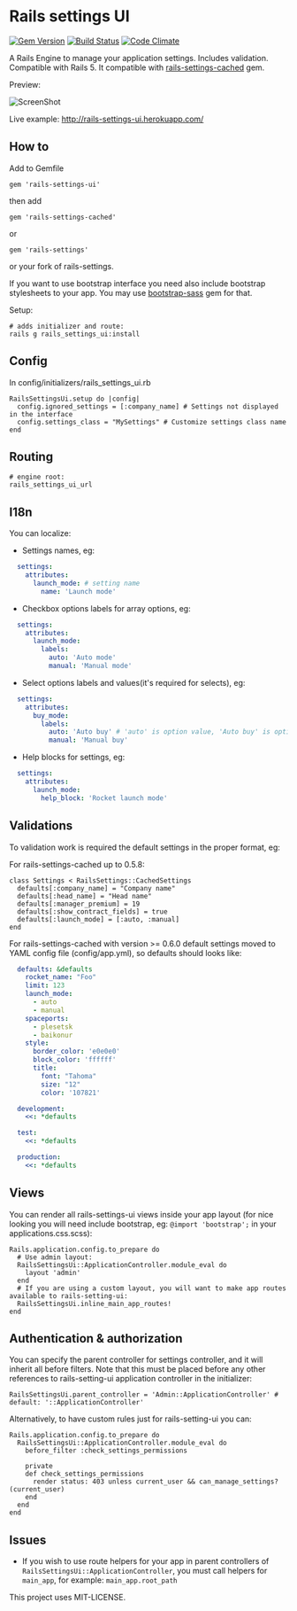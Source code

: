 Rails settings UI
================================

[![Gem Version](https://badge.fury.io/rb/rails-settings-ui.png)](http://badge.fury.io/rb/rails-settings-ui)
[![Build Status](https://travis-ci.org/accessd/rails-settings-ui.svg?branch=master)](https://travis-ci.org/accessd/rails-settings-ui)
[![Code Climate](https://codeclimate.com/github/accessd/rails-settings-ui/badges/gpa.svg)](https://codeclimate.com/github/accessd/rails-settings-ui)

A Rails Engine to manage your application settings. Includes validation. Compatible with Rails 5.
It compatible with [rails-settings-cached](https://github.com/huacnlee/rails-settings-cached) gem.

Preview:

![ScreenShot](https://raw.github.com/accessd/rails-settings-ui/master/doc/img/settings-page.png)

Live example: http://rails-settings-ui.herokuapp.com/

How to
-----

Add to Gemfile

    gem 'rails-settings-ui'

then add

    gem 'rails-settings-cached'

or

    gem 'rails-settings'

or your fork of rails-settings.

If you want to use bootstrap interface you need also include bootstrap stylesheets to your app.
You may use [bootstrap-sass](https://github.com/twbs/bootstrap-sass) gem for that.

Setup:

    # adds initializer and route:
    rails g rails_settings_ui:install

Config
------------

In config/initializers/rails_settings_ui.rb

    RailsSettingsUi.setup do |config|
      config.ignored_settings = [:company_name] # Settings not displayed in the interface
      config.settings_class = "MySettings" # Customize settings class name
    end

Routing
-------

    # engine root:
    rails_settings_ui_url

I18n
-------------

You can localize:

*  Settings names, eg:

```yaml
  settings:
    attributes:
      launch_mode: # setting name
        name: 'Launch mode'
```

*  Checkbox options labels for array options, eg:

```yaml
  settings:
    attributes:
      launch_mode:
        labels:
          auto: 'Auto mode'
          manual: 'Manual mode'
```

*  Select options labels and values(it's required for selects), eg:

```yaml
  settings:
    attributes:
      buy_mode:
        labels:
          auto: 'Auto buy' # 'auto' is option value, 'Auto buy' is option label
          manual: 'Manual buy'
```

*  Help blocks for settings, eg:

```yaml
  settings:
    attributes:
      launch_mode:
        help_block: 'Rocket launch mode'
```

Validations
-------------

To validation work is required the default settings in the proper format, eg:

For rails-settings-cached up to 0.5.8:

    class Settings < RailsSettings::CachedSettings
      defaults[:company_name] = "Company name"
      defaults[:head_name] = "Head name"
      defaults[:manager_premium] = 19
      defaults[:show_contract_fields] = true
      defaults[:launch_mode] = [:auto, :manual]
    end

For rails-settings-cached with version >= 0.6.0 default settings moved to YAML config file (config/app.yml), so
defaults should looks like:

```yaml
  defaults: &defaults
    rocket_name: "Foo"
    limit: 123
    launch_mode:
      - auto
      - manual
    spaceports:
      - plesetsk
      - baikonur
    style:
      border_color: 'e0e0e0'
      block_color: 'ffffff'
      title:
        font: "Tahoma"
        size: "12"
        color: '107821'

  development:
    <<: *defaults

  test:
    <<: *defaults

  production:
    <<: *defaults
```

Views
-------------

You can render all rails-settings-ui views inside your app layout (for nice looking you will need include bootstrap, eg: `@import 'bootstrap';` in your applications.css.scss):

    Rails.application.config.to_prepare do
      # Use admin layout:
      RailsSettingsUi::ApplicationController.module_eval do
        layout 'admin'
      end
      # If you are using a custom layout, you will want to make app routes available to rails-setting-ui:
      RailsSettingsUi.inline_main_app_routes!
    end


Authentication & authorization
------------------------------

You can specify the parent controller for settings controller, and it will inherit all before filters.
Note that this must be placed before any other references to rails-setting-ui application controller in the initializer:

    RailsSettingsUi.parent_controller = 'Admin::ApplicationController' # default: '::ApplicationController'

Alternatively, to have custom rules just for rails-setting-ui you can:

    Rails.application.config.to_prepare do
      RailsSettingsUi::ApplicationController.module_eval do
        before_filter :check_settings_permissions

        private
        def check_settings_permissions
          render status: 403 unless current_user && can_manage_settings?(current_user)
        end
      end
    end

Issues
-------------

  * If you wish to use route helpers for your app in parent controllers of `RailsSettingsUi::ApplicationController`, you must call helpers for `main_app`, for example: `main_app.root_path`


This project uses MIT-LICENSE.
